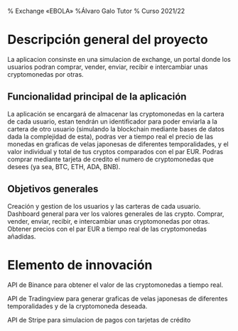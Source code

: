 % Exchange «EBOLA»
%Álvaro Galo Tutor
% Curso 2021/22

# Descripción general del proyecto

La aplicacion consinste en una simulacion de exchange, un portal donde los usuarios podran comprar, vender, enviar, recibir e intercambiar unas cryptomonedas por otras.

## Funcionalidad principal de la aplicación

La aplicación se encargará de almacenar las cryptomonedas en la cartera de cada usuario, estan tendrán un identificador para poder enviarla a la cartera de otro usuario (simulando la blockchain mediante bases de datos dada la complejidad de esta), podras ver a tiempo real el precio de las monedas en graficas de velas japonesas de diferentes temporalidades, y el valor individual y total de tus cryptos comparados con el par EUR.
Podras comprar mediante tarjeta de credito el numero de cryptomonedas que desees (ya sea, BTC, ETH, ADA, BNB). 

## Objetivos generales

Creación y gestion de los usuarios y las carteras de cada usuario.
Dashboard general para ver los valores generales de las crypto.
Comprar, vender, enviar, recibir, e intercambiar unas cryptomonedas por otras.
Obtener precios con el par EUR a tiempo real de las cryptomonedas añadidas.
# Elemento de innovación

API de Binance para obtener el valor de las cryptomonedas a tiempo real.

API de Tradingview para generar graficas de velas japonesas de diferentes temporalidades y de la cryptomoneda deseada.

API de Stripe para simulacion de pagos con tarjetas de crédito
